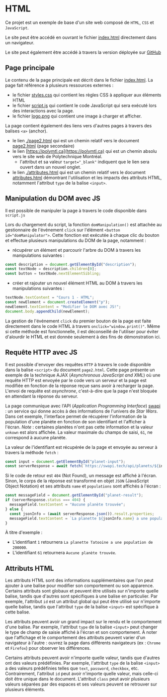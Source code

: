 # HTML

Ce projet est un exemple de base d'un site web composé de `HTML`, `CSS` et `JavaScript`.

Le site peut être accédé en ouvrant le fichier [index.html](./index.html) directement dans un navigateur.

Le site peut également être accédé à travers la version déployée sur [GitHub](https://log2440.github.io/Cours-1-HTML/)

## Page principale

Le contenu de la page principale est décrit dans le fichier [index.html](./index.html). 
La page fait référence à plusieurs ressources externes : 
  - le fichier [styles.css](./styles.css) qui contient les règles CSS à appliquer aux éléments HTML
  - le fichier [script.js](./script.js) qui contient le code JavaScript qui sera exécuté lors des interactions avec la page.
  - le fichier [logo.png](logo.png) qui contient une image à charger et afficher.


La page contient également des liens vers d'autres pages à travers des balises `<a>` (anchor). 
  - le lien [./page2.html](./page2.html) qui est un chemin relatif vers le document [page2.html](./page2.html) (page secondaire)
  - le lien [https://polymtl.ca](https://polymtl.ca) qui est un chemin absolu vers le site web de Polytechnique Montréal.
    - l'attribut et sa valeur `target="_blank"` indiquent que le lien sera ouvert dans un nouvel onglet. 
  - le lien [./attributes.html](./attributes.html) qui est un chemin relatif vers le document [attributes.html](./attributes.html) démontrant l'utilisation et les impacts des attributs HTML, notamment l'attribut `type` de la balise `<input>`.

## Manipulation du DOM avec JS

Il est possible de manipuler la page à travers le code disponible dans `script.js`

Lors du chargement du script, la fonction `domManipulation()` est attachée au gestionnaire de l'événement `click` sur l'élément `<button id="domManipulator">`. 
Cette fonction est exécutée à chaque clic du bouton et effectue plusieurs manipulations du DOM de la page, notamment :
  - récupérer un élément et parcourir l'arbre du DOM à travers les manipulations suivantes : 
  ```js
  const description = document.getElementById("description");
  const textNode = description.children[0];
  const button = textNode.nextElementSibling;
  ```
  - créer et rajouter un nouvel élément HTML au DOM à travers les manipulations suivantes :
  ```js
  textNode.textContent = "Cours 1 - HTML";
  const newElement = document.createElement("p");
  newElement.textContent = "Modifier le DOM avec JS!";
  document.body.appendChild(newElement);
  ```

La gestion de l'événement `click` du premier bouton de la page est faite directement dans le code HTML à travers `onclick="window.print()"`. Même si cette méthode est fonctionnelle, il est déconseillé de l'utiliser pour éviter d'alourdir le HTML et est donnée seulement à des fins de démonstration ici.

## Requête HTTP avec JS

Il est possible d'envoyer des requêtes `HTTP` à travers le code disponible dans la balise `<script>` du document `page2.html`. Cette page présente un exemple de la technique AJAX (_Asynchronous JavaScript and XML_) où une requête HTTP est envoyée par le code vers un serveur et la page est modifiée en fonction de la réponse reçue sans avoir à recharger la page. L'envoi de requête est _asynchrone_, c'est-à-dire que la page n'est bloquée en attendant la réponse du serveur.

La page communique avec l'API (_Application Programming Interface_) [swapi](https://swapi.tech/) : un service qui donne accès à des informations de l'univers de _Star Wars_. 
Dans cet exemple, l'interface permet de récupérer l'information de la population d'une planète en fonction de son identifiant et l'afficher à l'écran. _Note_ : certaines planètes n'ont pas cette information et la valeur `unkown` est alors affichée. La valeur maximale du champs de saisi, `61`, ne correspond à aucune planète.

La valeur de l'identifiant est récupérée de la page et envoyée au serveur à travers la méthode `fetch` :

```js
const input = document.getElementById("planet-input");
const serverResponse = await fetch(`https://swapi.tech/api/planets/${input.value}`);
```
Si le code de retour est `404` (Not Found), un message est affiché à l'écran. Sinon, le corps de la réponse est transformé en objet `JSON` (JavaScript Object Notation) et ses attributs `name` et `populations` sont affichés à l'écran :

```js
const messageField = document.getElementById("planet-result");
if (serverResponse.status === 404) {
  messageField.textContent = "Aucune planète trouvée";
} else {
  const jsonInfo = (await serverResponse.json()).result.properties;
  messageField.textContent = `La planette ${jsonInfo.name} a une population de ${jsonInfo.population}`;
}
```

À titre d'exemple :
- L'identifiant `1` retournera `La planette Tatooine a une population de 200000`.
- L'identifiant `61` retournera `Aucune planète trouvée`.


## Attributs HTML

Les attributs HTML sont des informations supplémentaires que l'on peut ajouter à une balise pour modifier son comportement ou son apparence. Certains attributs sont globaux et peuvent être utilisés sur n'importe quelle balise, tandis que d'autres sont spécifiques à une balise en particulier. Par exemple, l'attribut `id` est un attribut global qui peut être utilisé sur n'importe quelle balise, tandis que l'attribut `type` de la balise `<input>` est spécifique à cette balise.

Les attributs peuvent avoir un grand impact sur le rendu et le comportement d'une balise. Par exemple, l'attribut `type` de la balise `<input>` peut changer le type de champ de saisie affiché à l'écran et son comportement. À noter que l'affichage et le comportement des attributs peuvent varier d'un navigateur à l'autre : ouvrez la page dans différents navigateurs (ex : `Chrome` et `Firefox`) pour observer les différences.

Certains attributs peuvent avoir n'importe quelle valeur, tandis que d'autres ont des valeurs prédéfinies. Par exemple, l'attribut `type` de la balise `<input>` a des valeurs prédéfinies telles que `text`, `password`, `checkbox`, etc. Contrairement, l'attribut `id` peut avoir n'importe quelle valeur, mais celle-ci doit être unique dans le document. L'attribut `class` peut avoir plusieurs valeurs séparées par des espaces et ses valeurs peuvent se retrouver sur plusieurs éléments.